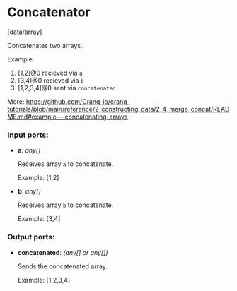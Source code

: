 # Concatenator

[data/array]

Concatenates two arrays.

Example:
1. [1,2]@0 recieved via `a`
1. [3,4]@0 recieved via `b`
3. [1,2,3,4]@0 sent via `concatenated`

More:
https://github.com/Cranq-io/cranq-tutorials/blob/main/reference/2_constructing_data/2_4_merge_concat/README.md#example---concatenating-arrays

### Input ports:

* __a__: _any[]_

    Receives array `a` to concatenate.
    
    Example:
    [1,2]



* __b__: _any[]_

    Receives array `b` to concatenate.
    
    Example:
    [3,4]



### Output ports:

* __concatenated__: _(any[] or any[])_

    Sends the concatenated array.
    
    Example:
    [1,2,3,4]



